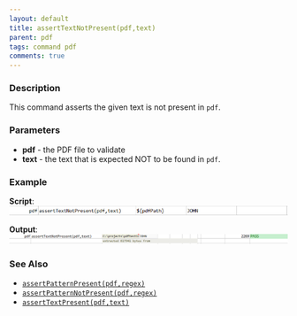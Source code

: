 ```yaml
---
layout: default
title: assertTextNotPresent(pdf,text)
parent: pdf
tags: command pdf
comments: true
---
```



### Description
This command asserts the given text is not present in `pdf`.


### Parameters
- **pdf** \- the PDF file to validate
- **text** \- the text that is expected NOT to be found in `pdf`.


### Example
**Script**:<br/>
![script](image/assertTextNotPresent_01.png)

**Output**:<br/>
![output](image/assertTextNotPresent_02.png)


### See Also
- [`assertPatternPresent(pdf,regex)`](assertPatternPresent(pdf,regex))
- [`assertPatternNotPresent(pdf,regex)`](assertPatternNotPresent(pdf,regex))
- [`assertTextPresent(pdf,text)`](assertTextPresent(pdf,text))
